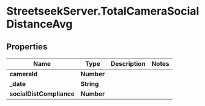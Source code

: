 # StreetseekServer.TotalCameraSocialDistanceAvg

## Properties

Name | Type | Description | Notes
------------ | ------------- | ------------- | -------------
**cameraId** | **Number** |  | 
**_date** | **String** |  | 
**socialDistCompliance** | **Number** |  | 


